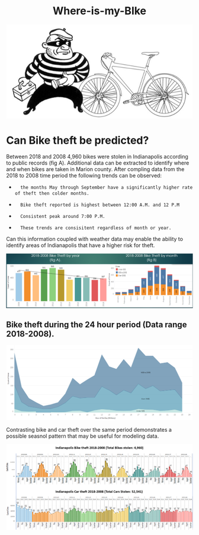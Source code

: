 
# <div align = "center">Where-is-my-BIke </div>
![stolen_bike_art.png](IMAGES/stolen_bike_art.png)

# Can Bike theft be predicted?

Between 2018 and 2008 4,960 bikes were stolen in Indianapolis according to public records (fig A). Additional data can be extracted to identify where and when bikes are taken in Marion county. After compling data from the 2018 to 2008 time period the following trends can be observed:

-       the months May through September have a significantly higher rate of theft then colder months. 
-       Bike theft reported is highest between 12:00 A.M. and 12 P.M 
-       Consistent peak around 7:00 P.M.
-       These trends are consisitent regardless of month or year. 

Can this information coupled with weather data may enable the ability to identify areas of  Indianapolis that have a higher risk for theft.


![Year_month.png](IMAGES/Year_month.png)

## Bike theft during the 24 hour period (Data range 2018-2008).

![bike_time_day.png](IMAGES/bike_time_day.png)

Contrasting bike and car theft over the same period demonstrates a possible seasnol pattern that may be useful for modeling data. 


![comparison.png](IMAGES/comparison.png)
